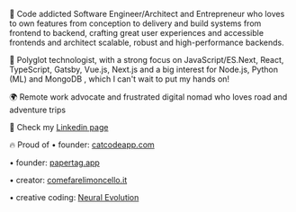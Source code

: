 🚀 Code addicted Software Engineer/Architect and Entrepreneur who loves to own features from conception to delivery and build systems from frontend to backend, crafting great user experiences and accessible frontends and architect scalable, robust and high-performance backends.

🦄 Polyglot technologist, with a strong focus on JavaScript/ES.Next, React, TypeScript, Gatsby, Vue.js, Next.js and a big interest for Node.js, Python (ML) and MongoDB , which I can't wait to put my hands on!

🌍 Remote work advocate and frustrated digital nomad who loves road and adventure trips

📜 Check my [Linkedin page](https://www.linkedin.com/in/fabio-c-61a490190/)

🔥 Proud of
• founder: [catcodeapp.com](https://www.catcodeapp.com)

• founder: [papertag.app](https://www.papertag.app)

• creator: [comefarelimoncello.it](https://www.comefarelimoncello.it)

• creative coding: [Neural Evolution](https://vimeo.com/176736676)
